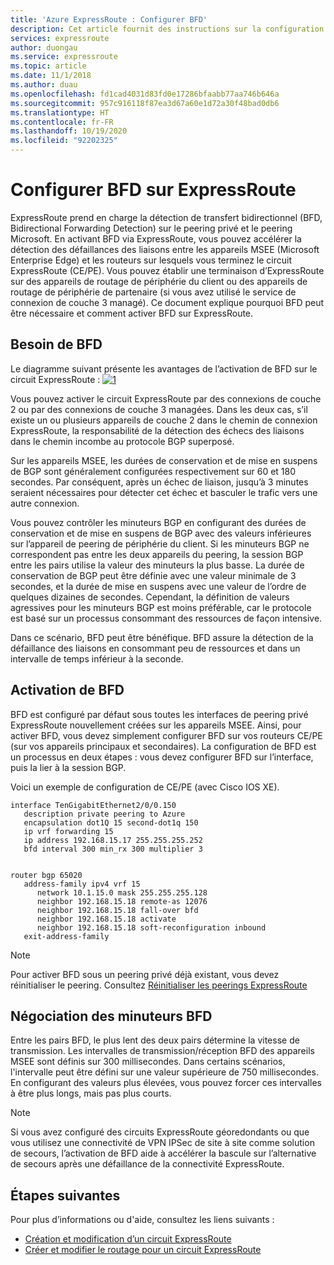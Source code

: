 ```yaml
---
title: 'Azure ExpressRoute : Configurer BFD'
description: Cet article fournit des instructions sur la configuration de BFD (Bidirectional Forwarding Detection) via un appairage privé d’un circuit ExpressRoute.
services: expressroute
author: duongau
ms.service: expressroute
ms.topic: article
ms.date: 11/1/2018
ms.author: duau
ms.openlocfilehash: fd1cad4031d83fd0e17286bfaabb77aa746b646a
ms.sourcegitcommit: 957c916118f87ea3d67a60e1d72a30f48bad0db6
ms.translationtype: HT
ms.contentlocale: fr-FR
ms.lasthandoff: 10/19/2020
ms.locfileid: "92202325"
---
```

# <a name="configure-bfd-over-expressroute"></a>Configurer BFD sur ExpressRoute

ExpressRoute prend en charge la détection de transfert bidirectionnel (BFD, Bidirectional Forwarding Detection) sur le peering privé et le peering Microsoft. En activant BFD via ExpressRoute, vous pouvez accélérer la détection des défaillances des liaisons entre les appareils MSEE (Microsoft Enterprise Edge) et les routeurs sur lesquels vous terminez le circuit ExpressRoute (CE/PE). Vous pouvez établir une terminaison d’ExpressRoute sur des appareils de routage de périphérie du client ou des appareils de routage de périphérie de partenaire (si vous avez utilisé le service de connexion de couche 3 managé). Ce document explique pourquoi BFD peut être nécessaire et comment activer BFD sur ExpressRoute.

## <a name="need-for-bfd"></a>Besoin de BFD

Le diagramme suivant présente les avantages de l’activation de BFD sur le circuit ExpressRoute : [![1]][1]

Vous pouvez activer le circuit ExpressRoute par des connexions de couche 2 ou par des connexions de couche 3 managées. Dans les deux cas, s’il existe un ou plusieurs appareils de couche 2 dans le chemin de connexion ExpressRoute, la responsabilité de la détection des échecs des liaisons dans le chemin incombe au protocole BGP superposé.

Sur les appareils MSEE, les durées de conservation et de mise en suspens de BGP sont généralement configurées respectivement sur 60 et 180 secondes. Par conséquent, après un échec de liaison, jusqu’à 3 minutes seraient nécessaires pour détecter cet échec et basculer le trafic vers une autre connexion.

Vous pouvez contrôler les minuteurs BGP en configurant des durées de conservation et de mise en suspens de BGP avec des valeurs inférieures sur l’appareil de peering de périphérie du client. Si les minuteurs BGP ne correspondent pas entre les deux appareils du peering, la session BGP entre les pairs utilise la valeur des minuteurs la plus basse. La durée de conservation de BGP peut être définie avec une valeur minimale de 3 secondes, et la durée de mise en suspens avec une valeur de l’ordre de quelques dizaines de secondes. Cependant, la définition de valeurs agressives pour les minuteurs BGP est moins préférable, car le protocole est basé sur un processus consommant des ressources de façon intensive.

Dans ce scénario, BFD peut être bénéfique. BFD assure la détection de la défaillance des liaisons en consommant peu de ressources et dans un intervalle de temps inférieur à la seconde. 


## <a name="enabling-bfd"></a>Activation de BFD

BFD est configuré par défaut sous toutes les interfaces de peering privé ExpressRoute nouvellement créées sur les appareils MSEE. Ainsi, pour activer BFD, vous devez simplement configurer BFD sur vos routeurs CE/PE (sur vos appareils principaux et secondaires). La configuration de BFD est un processus en deux étapes : vous devez configurer BFD sur l’interface, puis la lier à la session BGP.

Voici un exemple de configuration de CE/PE (avec Cisco IOS XE). 

```console
interface TenGigabitEthernet2/0/0.150
   description private peering to Azure
   encapsulation dot1Q 15 second-dot1q 150
   ip vrf forwarding 15
   ip address 192.168.15.17 255.255.255.252
   bfd interval 300 min_rx 300 multiplier 3


router bgp 65020
   address-family ipv4 vrf 15
      network 10.1.15.0 mask 255.255.255.128
      neighbor 192.168.15.18 remote-as 12076
      neighbor 192.168.15.18 fall-over bfd
      neighbor 192.168.15.18 activate
      neighbor 192.168.15.18 soft-reconfiguration inbound
   exit-address-family
```

>[!NOTE]
>Pour activer BFD sous un peering privé déjà existant, vous devez réinitialiser le peering. Consultez [Réinitialiser les peerings ExpressRoute][ResetPeering]
>

## <a name="bfd-timer-negotiation"></a>Négociation des minuteurs BFD

Entre les pairs BFD, le plus lent des deux pairs détermine la vitesse de transmission. Les intervalles de transmission/réception BFD des appareils MSEE sont définis sur 300 millisecondes. Dans certains scénarios, l'intervalle peut être défini sur une valeur supérieure de 750 millisecondes. En configurant des valeurs plus élevées, vous pouvez forcer ces intervalles à être plus longs, mais pas plus courts.

>[!NOTE]
>Si vous avez configuré des circuits ExpressRoute géoredondants ou que vous utilisez une connectivité de VPN IPSec de site à site comme solution de secours, l’activation de BFD aide à accélérer la bascule sur l’alternative de secours après une défaillance de la connectivité ExpressRoute. 
>

## <a name="next-steps"></a>Étapes suivantes

Pour plus d’informations ou d'aide, consultez les liens suivants :

- [Création et modification d’un circuit ExpressRoute][CreateCircuit]
- [Créer et modifier le routage pour un circuit ExpressRoute][CreatePeering]

<!--Image References-->
[1]: ./media/expressroute-bfd/BFD_Need.png "BFD accélère les temps de détection des défaillances des liaisons"

<!--Link References-->
[CreateCircuit]: ./expressroute-howto-circuit-portal-resource-manager.md
[CreatePeering]: ./expressroute-howto-routing-portal-resource-manager.md
[ResetPeering]: ./expressroute-howto-reset-peering.md